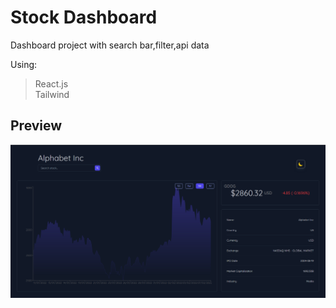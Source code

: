 # Stock Dashboard

Dashboard project with search bar,filter,api data 


Using:

> React.js  
> Tailwind


## Preview

![overview](./public/Capture.PNG)

